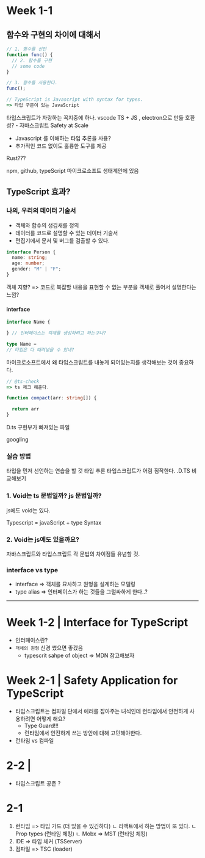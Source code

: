 # Week 1-1

## 함수와 구현의 차이에 대해서

```js
// 1. 함수를 선언
function func() {
  // 2. 함수를 구현
  // some code
}

// 3. 함수를 사용한다.
func();
```

```js
// TypeScript is Javascript with syntax for types.
=> 타입 구문이 있는 JavaScript
```

타입스크립트가 자랑하는 꼭지중에 하나.
vscode TS + JS , electron으로 만듦
호환성? - 자바스크립트
Safety at Scale

- Javascript 를 이해하는 타입 추론을 사용?
- 추가적인 코드 없이도 훌륭한 도구를 제공

Rust???

npm, github, typeScript 마이크로소프트 생태계안에 있음

## TypeScript 효과?

### 나의, 우리의 데이터 기술서

- 객체와 함수의 생김새를 정의
- 데이터를 코드로 설명할 수 있는 데이터 기술서
- 편집기에서 문서 및 버그를 검출할 수 있다.

```ts
interface Person {
  name: string;
  age: number;
  gender: "M" | "F";
}
```

객체 지향? => 코드로 복잡할 내용을 표현할 수 없는 부분을 객체로 풀어서 설명한다는 느낌?

#### interface

```ts
interface Name {

} // 인터페이스는 객체를 생성하려고 하는구나?

type Name =
// 타입은 다 때려넣을 수 있네?
```

마이크로소프트에서 왜 타입스크립트를 내놓게 되어있는지를 생각해보는 것이 중요하다.

```ts
// @ts-check
=> ts 체크 해준다.

function compact(arr: string[]) {

  return arr
}

```

D.ts 구현부가 빠져있는 파일

googling

### 실습 방법

타입을 먼저 선언하는 연습을 할 것
타입 추론
타입스크립트가 어림 짐작한다.
.D.TS 비교해보기

### 1. Void는 ts 문법일까? js 문법일까?

js에도 void는 있다.

Typescript = javaScript + type Syntax

### 2. Void는 js에도 있을까요?

자바스크립트와 타입스크립트 각 문법의 차이점들 유념할 것.

### interface vs type

- interface => 객체를 묘사하고 원형을 설계하는 모델링
- type alias => 인터페이스가 하는 것들을 그럴싸하게 한다..?

---

# Week 1-2 | Interface for TypeScript

- 인터페이스란?
- `객체의 원형` 신경 썼으면 좋겠음
  - typescrit sahpe of object => MDN 참고해보자

# Week 2-1 | Safety Application for TypeScript

- 타입스크립트는 컴파일 단에서 에러를 잡아주는 녀석인데 런타임에서 안전하게 사용하려면 어떻게 해요?
  - Type Guard!!!
  - 런타임에서 안전하게 쓰는 방안에 대해 고민해야한다.
- 런타임 vs 컴파일

# 2-2 |

- 타입스크립트 공존 ?

# 2-1

1. 런타임 => 타입 가드 (더 있을 수 있긴하다)
   ㄴ 리액트에서 하는 방법이 또 있다.
   ㄴ Prop types (런타임 체킹)
   ㄴ Mobx => MST (런타임 체킹)
2. IDE => 타입 체커 (TSServer)
3. 컴파일 => TSC (loader)
